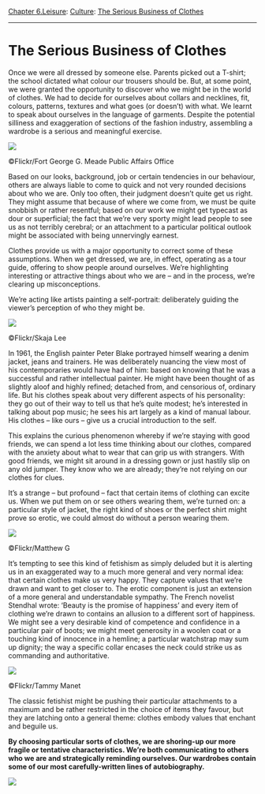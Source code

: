 [Chapter 6.Leisure](https://www.theschooloflife.com/thebookoflife/category/leisure/): [Culture](https://www.theschooloflife.com/thebookoflife/category/leisure/culture/): [The Serious Business of Clothes](https://www.theschooloflife.com/thebookoflife/the-serious-business-of-clothes/)

* * *

# The Serious Business of Clothes

Once we were all dressed by someone else. Parents picked out a T-shirt; the school dictated what colour our trousers should be. But, at some point, we were granted the opportunity to discover who we might be in the world of clothes. We had to decide for ourselves about collars and necklines, fit, colours, patterns, textures and what goes (or doesn’t) with what. We learnt to speak about ourselves in the language of garments. Despite the potential silliness and exaggeration of sections of the fashion industry, assembling a wardrobe is a serious and meaningful exercise.

 ![](https://www.theschooloflife.com/thebookoflife/wp-content/uploads/2015/01/6991037504_d4e630e807_z.jpg)

©Flickr/Fort George G. Meade Public Affairs Office

Based on our looks, background, job or certain tendencies in our behaviour, others are always liable to come to quick and not very rounded decisions about who we are. Only too often, their judgment doesn’t quite get us right. They might assume that because of where we come from, we must be quite snobbish or rather resentful; based on our work we might get typecast as dour or superficial; the fact that we’re very sporty might lead people to see us as not terribly cerebral; or an attachment to a particular political outlook might be associated with being unnervingly earnest.

Clothes provide us with a major opportunity to correct some of these assumptions. When we get dressed, we are, in effect, operating as a tour guide, offering to show people around ourselves. We’re highlighting interesting or attractive things about who we are – and in the process, we’re clearing up misconceptions.

We’re acting like artists painting a self-portrait: deliberately guiding the viewer’s perception of who they might be.

 ![](https://www.theschooloflife.com/thebookoflife/wp-content/uploads/2015/01/41543142684_29c4f75d1f_z.jpg)

©Flickr/Skaja Lee

In 1961, the English painter Peter Blake portrayed himself wearing a denim jacket, jeans and trainers. He was deliberately nuancing the view most of his contemporaries would have had of him: based on knowing that he was a successful and rather intellectual painter. He might have been thought of as slightly aloof and highly refined; detached from, and censorious of, ordinary life. But his clothes speak about very different aspects of his personality: they go out of their way to tell us that he’s quite modest; he’s interested in talking about pop music; he sees his art largely as a kind of manual labour. His clothes – like ours – give us a crucial introduction to the self.

This explains the curious phenomenon whereby if we’re staying with good friends, we can spend a lot less time thinking about our clothes, compared with the anxiety about what to wear that can grip us with strangers. With good friends, we might sit around in a dressing gown or just hastily slip on any old jumper. They know who we are already; they’re not relying on our clothes for clues. &nbsp;

It’s a strange – but profound – fact that certain items of clothing can excite us. When we put them on or see others wearing them, we’re turned on: a particular style of jacket, the right kind of shoes or the perfect shirt might prove so erotic, we could almost do without a person wearing them.

 ![](https://www.theschooloflife.com/thebookoflife/wp-content/uploads/2015/01/16351752531_856f5c9468_z.jpg)

©Flickr/Matthew G

It’s tempting to see this kind of fetishism as simply deluded but it is alerting us in an exaggerated way to a much more general and very normal idea: that certain clothes make us very happy. They capture values that we’re drawn and want to get closer to. The erotic component is just an extension of a more general and understandable sympathy. The French novelist Stendhal wrote: ‘Beauty is the promise of happiness’ and every item of clothing we’re drawn to&nbsp;contains an allusion to a different sort of happiness. We might see a very desirable kind of competence and confidence in a particular pair of boots; we might meet generosity in a woolen coat or a touching kind of innocence in a hemline; a particular watchstrap may sum up dignity; the way a specific collar encases the neck could strike us as commanding and authoritative.

 ![](https://www.theschooloflife.com/thebookoflife/wp-content/uploads/2015/01/6562378919_8eb98e2f92_z.jpg)

©Flickr/Tammy Manet

The classic fetishist might be pushing their particular attachments to a maximum and be rather restricted in the choice of items they favour, but they are latching onto a general theme: clothes embody values that enchant and beguile us.

**By choosing particular sorts of clothes, we are shoring-up our more fragile or tentative characteristics. We’re both communicating to others who we are and strategically reminding ourselves. Our wardrobes contain some of our most carefully-written lines of autobiography.**

[![](https://img.youtube.com/vi/8da1nXckEy4/0.jpg)](https://www.youtube.com/embed/8da1nXckEy4 '')
